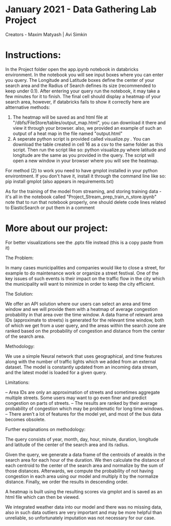 # January 2021 - Data Gathering Lab Project
Creators - Maxim Matyash | Avi Simkin 

# Instructions:

In the Project folder open the app.ipynb notebook in databricks environment.
In the notebook you will see input boxes where you can enter you query. The Longitude and Latitude boxes define the center of
your search area and the Radius of Search defines its size (recommended to keep under 0.1).
After entering your query run the notebook, it may take a few minutes for it to finish.
The final cell should display a heatmap of your search area, however, if databricks fails to show it correctly here are altternative methods:
1) The heatmap will be saved as and html file at "/dbfs/FileStore/tables/output_map.html", you can download it there and view it through your browser.
also, we provided an example of such an output of a heat map in the file named "output.html"
2) A seperate python script is provided called visualize.py . You can download the table created in cell 16 as a csv to the same folder as this script.
Then run the script like so: python visualize.py <name of the downloaded csv file> <latitude> <longitude>
where latitude and longitude are the same as you provided in the query. The script will open a new window in your browser where you will see the heatmap.

For method (2) to work you need to have gmplot installed in your python environtment. If you don't have it, install it through the command line like so:
pip install gmplot 
(also appears in requirements.txt)

As for the training of the model from streaming, and storing training data - it's all in the notebook called "Project_Stream_prep_train_n_store.ipynb"
note that to run that notebook properly, one should delete code lines related to ElasticSearch or put them in a comment

# More about our project:
For better visualizations see the .pptx file instead (this is a copy paste from it)

The Problem:

In many cases municipalities and companies would like to close a street, for example to do maintenance work or organize a street festival. One of the key issues of such events is their impact on the traffic flow in the city which the municipality will want to minimize in order to keep the city efficient.

The Solution:

We offer an API solution where our users can select an area and time window and we will provide them with a heatmap of average congestion probability in that area over the time window.
A data frame of relevant area IDs (approximate to streets) is generated for the relevant time window, both of which we get from a user query, and the areas within the search zone are ranked based on the probability of congestion and distance from the center of the search area.

Methodology:

We use a simple Neural network that uses geographical, and time features along with the number of traffic lights which we added from an external dataset. The model is constantly updated from an incoming data stream, and the latest model is loaded for a given query.

Limitations:

 – Area IDs are only an approximation of streets and sometimes aggregate multiple streets. Some users may want to go even finer and predict congestion on parts of streets.
 – The results are ranked by their average probability of congestion which may be problematic for long time windows.​
 – There aren’t a lot of features for the model yet, and most of the bus data becomes obsolete.
 
 Further explanations on methodology:
 
 The query consists of year, month, day, hour, minute, duration, longitude and latitude of the center of the search area and its radius.

Given the query, we generate a data frame of the centroids of areaIds in the search area for each hour of the duration. We then calculate the distance of each centroid to the center of the search area and normalize by the sum of those distances.
Afterwards, we compute the probability of not having congestion in each area using our model and multiply it by the normalize distance. 
Finally, we order the results in descending order.

A heatmap is built using the resulting scores via gmplot and is saved as an html file which can then be viewed.

We integrated weather data into our model and there was no missing data, also in such data outliers are very important and may be more helpful than unreliable, so unfortunately imputation was not necessary for our case. 








